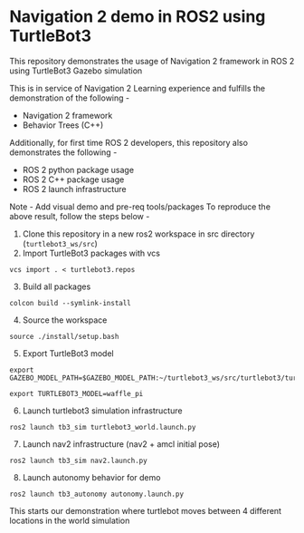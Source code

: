 # Navigation 2 demo in ROS2 using TurtleBot3

This repository demonstrates the usage of Navigation 2 framework in ROS 2 using TurtleBot3 Gazebo simulation

This is in service of Navigation 2 Learning experience and fulfills the demonstration of the following -
* Navigation 2 framework
* Behavior Trees (C++)

Additionally, for first time ROS 2 developers, this repository also demonstrates the following -
* ROS 2 python package usage
* ROS 2 C++ package usage
* ROS 2 launch infrastructure

Note - Add visual demo and pre-req tools/packages
To reproduce the above result, follow the steps below -

1. Clone this repository in a new ros2 workspace in src directory (`turtlebot3_ws/src`) 
2. Import TurtleBot3 packages with vcs 
```
vcs import . < turtlebot3.repos
```
3. Build all packages 
```
colcon build --symlink-install
```
4. Source the workspace
```
source ./install/setup.bash
```
5. Export TurtleBot3 model

```
export GAZEBO_MODEL_PATH=$GAZEBO_MODEL_PATH:~/turtlebot3_ws/src/turtlebot3/turtlebot3_simulations/turtlebot3_gazebo/models

export TURTLEBOT3_MODEL=waffle_pi
```

6. Launch turtlebot3 simulation infrastructure

```
ros2 launch tb3_sim turtlebot3_world.launch.py
```

7. Launch nav2 infrastructure (nav2 + amcl initial pose)

```
ros2 launch tb3_sim nav2.launch.py
```

8. Launch autonomy behavior for demo

```
ros2 launch tb3_autonomy autonomy.launch.py
```

This starts our demonstration where turtlebot moves between 4 different locations in the world simulation



